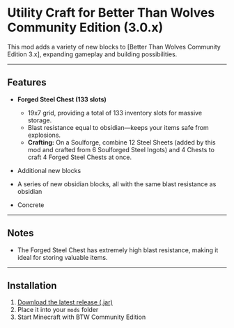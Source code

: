 # Utility Craft for Better Than Wolves Community Edition (3.0.x)

This mod adds a variety of new blocks to [Better Than Wolves Community Edition 3.x], expanding gameplay and building possibilities.

---

## Features

- **Forged Steel Chest (133 slots)**
    - 19x7 grid, providing a total of 133 inventory slots for massive storage.
    - Blast resistance equal to obsidian—keeps your items safe from explosions.
    - **Crafting:** On a Soulforge, combine 12 Steel Sheets (added by this mod and crafted from 6 Soulforged Steel Ingots) and 4 Chests to craft 4 Forged Steel Chests at once.

- Additional new blocks
- A series of new obsidian blocks, all with the same blast resistance as obsidian
- Concrete
---

## Notes

- The Forged Steel Chest has extremely high blast resistance, making it ideal for storing valuable items.

---

## Installation

1. [Download the latest release (.jar)](https://github.com/Inf1nlty/ExtendedCraft-BTW-CE3.X/releases/latest)
2. Place it into your `mods` folder
3. Start Minecraft with BTW Community Edition
